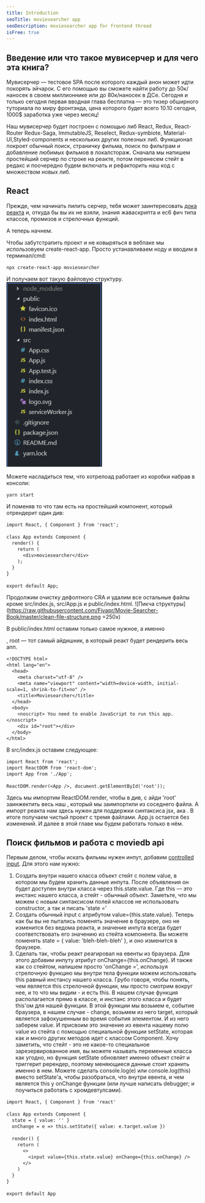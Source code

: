 ```yaml
---
title: Introduction
seoTitle: moviesearcher app
seoDescription: moviesearcher app for frontend thread
isFree: true
---
```


## Введение или что такое мувисерчер и для чего эта книга?

Мувисерчер — тестовое SPA после которого каждый анон может идти покорять эйчарок. С его помощью вы сможете найти работу до 50к/наносек в своем миллионнике или до 80к/наносек в ДСе. Сегодня и только сегодня первая вводная глава бесплатна — это тизер обширного туториала по миру фронтэнда, цена которого будет всего 10$. 10$ сегодня, 1000\$ заработка уже через месяц!

Наш мувисерчер будет построен с помощью либ React, Redux, React-Router Redux-Saga, ImmutableJS, Reselect, Redux-symbiote, Material-UI,Styled-components и нескольких других полезных либ. Функционал покроет обычный поиск, страничку фильма, поиск по фильтрам и добавление любимых фильмов в локалстораж. Сначала мы напишем простейший серчер по строке на реакте, потом перенесем стейт в редакс и поочередно будем включать и рефакторить наш код с множеством новых либ.

## React

Прежде, чем начинать пилить серчер, тебя может заинтересовать [дока реакта](https://reactjs.org/docs/getting-started.html) и, откуда бы вы их не взяли, знания жаваскрипта и ес6 фич типа классов, промизов и стрелочных функций.

А теперь начнем.

Чтобы забутстрапить проект и не ковыряться в вебпаке мы использовуем create-react-app. Просто устанавливаем ноду и вводим в терминал/cmd:

```
npx create-react-app moviesearcher
```

И получаем вот такую файловую структуру.
<img src="https://raw.githubusercontent.com/Fivapr/Movie-Searcher-Book/master/cra-file-structure.png" width=250 alt="Пикча структуры" />

Можете насладиться тем, что хотрелоад работает из коробки набрав в консоли:

```
yarn start
```

И поменяв то что там есть на простейший компонент, который отрендерит один див:

```
import React, { Component } from 'react';

class App extends Component {
  render() {
    return (
      <div>moviesearcher</div>
    );
  }
}

export default App;
```

Продолжим очистку дефолтного CRA и удалим все остальные файлы кроме src/index.js, src/App.js и public/index.html.
![Пикча структуры](https://raw.githubusercontent.com/Fivapr/Movie-Searcher-Book/master/clean-file-structure.png =250x)

В public/index.html оставим только самое нужное, а именно <div id="root"></div>, root — тот самый айдишник, в который реакт будет рендерить весь апп.

```
<!DOCTYPE html>
<html lang="en">
  <head>
    <meta charset="utf-8" />
    <meta name="viewport" content="width=device-width, initial-scale=1, shrink-to-fit=no" />
    <title>Moviesearcher</title>
  </head>
  <body>
    <noscript> You need to enable JavaScript to run this app. </noscript>
    <div id="root"></div>
  </body>
</html>
```

В src/index.js оставим следующее:

```
import React from 'react';
import ReactDOM from 'react-dom';
import App from './App';

ReactDOM.render(<App />, document.getElementById('root'));
```

Здесь мы импортим ReactDOM.render, чтобы в див, с айди 'root' заинжектить весь наш <App />, который мы заимпортили из соседнего файла. А импорт реакта нам здесь нужен для поддержки синтаксиса jsx, ака <App />. В итоге получаем чистый проект с тремя файлами. App.js остается без изменений. И далее в этой главе мы будем работать только в нём.

## Поиск фильмов и работа с moviedb api

Первым делом, чтобы искать фильмы нужен инпут, добавим [controlled input](https://reactjs.org/docs/getting-started.html).
Для этого нам нужно:

1. Создать внутри нашего класса объект стейт с полем value, в котором мы будем хранить данные инпута. После объявления он будет доступен внутри класса через this.state.value. Где this — это инстанс нашего класса, а стейт - обычный объект. Заметьте, что мы можем с новым синтаксисом полей классов не использовать constructor, а так и писать 'state ='
2. Создать обычный input c атрибутом value={this.state.value}. Теперь как бы вы не пытались поменять значение в браузере, оно не изменится без ведома реакта, и значение инпута всегда будет соответствовать его значению из стейта компонента. Вы можете поменять state = { value: 'bleh-bleh-bleh' }, и оно изменится в браузере.
3. Сделать так, чтобы реакт реагировал на евенты из браузера. Для этого добавим инпуту атрибут onChange={this.onChange}. И также как со стейтом, напишем просто 'onChange =', используя стрелочную функцию мы внутри тела функции можем использовать this равный инстансу нашего класса. Грубо говоря, чтобы понять, чем является this стрелочной функции, мы просто смотрим вокруг нее, и то что мы видим - и есть this. В нашем случае функция располагается прямо в классе, и инстанс этого класса и будет this'ом для нашей функции.
   В этой функции мы возьмем e, событие браузера, в нашем случае - change, возьмем из него target, который является зафокушенным во время события элементом. И из него заберем value. И присвоим это значение из евента нашему полю value из стейта с помощью специальной функции setState, которая как и много других методов идет с классом Component. Хочу заметить, что стейт - это не какое-то специальное зарезервированное имя, вы можете называть переменные класса как угодно, но функция setState обновляет именно объект стейт и триггерит ререндер, поэтому меняющиеся данные стоит хранить именно в нем.
   Можете сделать console.log(e) или console.log(this) вместо setState'а, чтобы разобраться, что внутри евента, и чем является this у onChange функции (или лучше написать debugger; и поучиться работать с хромдевтулсами).

```
import React, { Component } from 'react'

class App extends Component {
  state = { value: '' }
  onChange = e => this.setState({ value: e.target.value })

  render() {
    return (
      <>
        <input value={this.state.value} onChange={this.onChange} />
      </>
    )
  }
}

export default App

```
